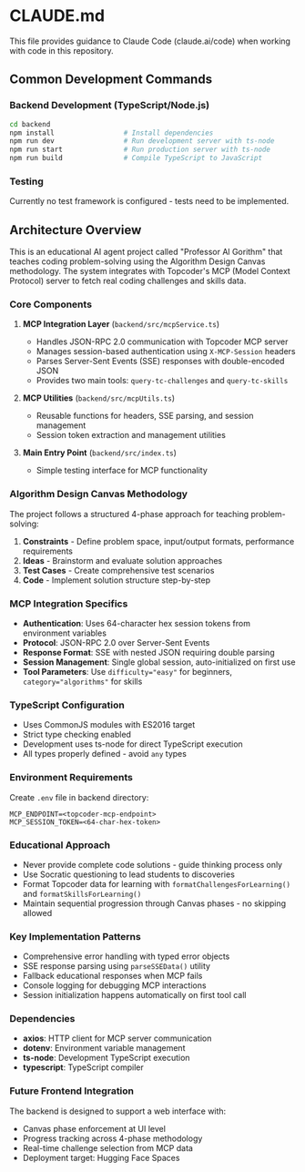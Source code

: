 # CLAUDE.md

This file provides guidance to Claude Code (claude.ai/code) when working with code in this repository.

## Common Development Commands

### Backend Development (TypeScript/Node.js)

```bash
cd backend
npm install                 # Install dependencies
npm run dev                 # Run development server with ts-node
npm run start               # Run production server with ts-node
npm run build               # Compile TypeScript to JavaScript
```

### Testing

Currently no test framework is configured - tests need to be implemented.

## Architecture Overview

This is an educational AI agent project called "Professor Al Gorithm" that teaches coding problem-solving using the Algorithm Design Canvas methodology. The system integrates with Topcoder's MCP (Model Context Protocol) server to fetch real coding challenges and skills data.

### Core Components

1. **MCP Integration Layer** (`backend/src/mcpService.ts`)
   - Handles JSON-RPC 2.0 communication with Topcoder MCP server
   - Manages session-based authentication using `X-MCP-Session` headers
   - Parses Server-Sent Events (SSE) responses with double-encoded JSON
   - Provides two main tools: `query-tc-challenges` and `query-tc-skills`

2. **MCP Utilities** (`backend/src/mcpUtils.ts`)
   - Reusable functions for headers, SSE parsing, and session management
   - Session token extraction and management utilities

3. **Main Entry Point** (`backend/src/index.ts`)
   - Simple testing interface for MCP functionality

### Algorithm Design Canvas Methodology

The project follows a structured 4-phase approach for teaching problem-solving:

1. **Constraints** - Define problem space, input/output formats, performance requirements
2. **Ideas** - Brainstorm and evaluate solution approaches
3. **Test Cases** - Create comprehensive test scenarios
4. **Code** - Implement solution structure step-by-step

### MCP Integration Specifics

- **Authentication**: Uses 64-character hex session tokens from environment variables
- **Protocol**: JSON-RPC 2.0 over Server-Sent Events
- **Response Format**: SSE with nested JSON requiring double parsing
- **Session Management**: Single global session, auto-initialized on first use
- **Tool Parameters**: Use `difficulty="easy"` for beginners, `category="algorithms"` for skills

### TypeScript Configuration

- Uses CommonJS modules with ES2016 target
- Strict type checking enabled
- Development uses ts-node for direct TypeScript execution
- All types properly defined - avoid `any` types

### Environment Requirements

Create `.env` file in backend directory:

```
MCP_ENDPOINT=<topcoder-mcp-endpoint>
MCP_SESSION_TOKEN=<64-char-hex-token>
```

### Educational Approach

- Never provide complete code solutions - guide thinking process only
- Use Socratic questioning to lead students to discoveries
- Format Topcoder data for learning with `formatChallengesForLearning()` and `formatSkillsForLearning()`
- Maintain sequential progression through Canvas phases - no skipping allowed

### Key Implementation Patterns

- Comprehensive error handling with typed error objects
- SSE response parsing using `parseSSEData()` utility
- Fallback educational responses when MCP fails
- Console logging for debugging MCP interactions
- Session initialization happens automatically on first tool call

### Dependencies

- **axios**: HTTP client for MCP server communication
- **dotenv**: Environment variable management
- **ts-node**: Development TypeScript execution
- **typescript**: TypeScript compiler

### Future Frontend Integration

The backend is designed to support a web interface with:

- Canvas phase enforcement at UI level
- Progress tracking across 4-phase methodology
- Real-time challenge selection from MCP data
- Deployment target: Hugging Face Spaces

